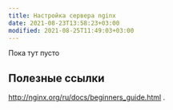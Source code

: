 ```yaml
---
title: Настройка сервера nginx
date: 2021-08-23T13:58:23+03:00
modified: 2021-08-25T11:49:03+03:00
---
```


Пока тут пусто

## Полезные ссылки
<http://nginx.org/ru/docs/beginners_guide.html>
.
